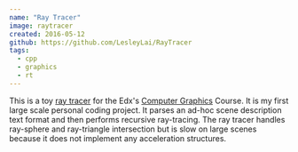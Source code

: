 ```yaml
---
name: "Ray Tracer"
image: raytracer
created: 2016-05-12
github: https://github.com/LesleyLai/RayTracer
tags:
  - cpp
  - graphics
  - rt
---
```


This is a toy [ray tracer](<https://en.wikipedia.org/wiki/Ray_tracing_(graphics)>) for the Edx's [Computer Graphics](https://www.edx.org/course/computer-graphics-uc-san-diegox-cse167x-3) Course. It is my first large scale personal coding project. It parses an ad-hoc scene description text format and then performs recursive ray-tracing. The ray tracer handles ray-sphere and ray-triangle intersection but is slow on large scenes because it does not implement any acceleration structures.
